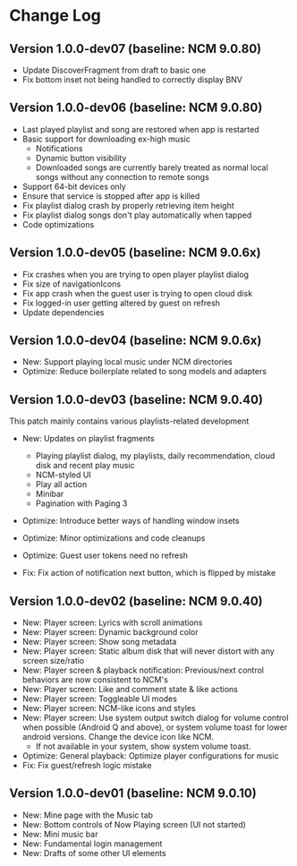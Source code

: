 Change Log
==========

## Version 1.0.0-dev07 (baseline: NCM 9.0.80)

- Update DiscoverFragment from draft to basic one
- Fix bottom inset not being handled to correctly display BNV

## Version 1.0.0-dev06 (baseline: NCM 9.0.80)

- Last played playlist and song are restored when app is restarted
- Basic support for downloading ex-high music
  - Notifications
  - Dynamic button visibility
  - Downloaded songs are currently barely treated as normal local songs without any connection to remote songs
- Support 64-bit devices only
- Ensure that service is stopped after app is killed
- Fix playlist dialog crash by properly retrieving item height
- Fix playlist dialog songs don't play automatically when tapped
- Code optimizations

## Version 1.0.0-dev05 (baseline: NCM 9.0.6x)

- Fix crashes when you are trying to open player playlist dialog
- Fix size of navigationIcons
- Fix app crash when the guest user is trying to open cloud disk
- Fix logged-in user getting altered by guest on refresh
- Update dependencies

## Version 1.0.0-dev04 (baseline: NCM 9.0.6x)

- New: Support playing local music under NCM directories
- Optimize: Reduce boilerplate related to song models and adapters

## Version 1.0.0-dev03 (baseline: NCM 9.0.40)

This patch mainly contains various playlists-related development

- New: Updates on playlist fragments
  - Playing playlist dialog, my playlists, daily recommendation, cloud disk and recent play music
  - NCM-styled UI
  - Play all action
  - Minibar
  - Pagination with Paging 3

- Optimize: Introduce better ways of handling window insets
- Optimize: Minor optimizations and code cleanups
- Optimize: Guest user tokens need no refresh
- Fix: Fix action of notification next button, which is flipped by mistake

## Version 1.0.0-dev02 (baseline: NCM 9.0.40)

- New: Player screen: Lyrics with scroll animations
- New: Player screen: Dynamic background color
- New: Player screen: Show song metadata
- New: Player screen: Static album disk that will never distort with any screen size/ratio
- New: Player screen & playback notification: Previous/next control behaviors are now consistent to NCM's
- New: Player screen: Like and comment state & like actions
- New: Player screen: Toggleable UI modes
- New: Player screen: NCM-like icons and styles
- New: Player screen: Use system output switch dialog for volume control when possible (Android Q and above), or system volume toast for lower android versions. Change the device icon like NCM.
  - If not available in your system, show system volume toast.
- Optimize: General playback: Optimize player configurations for music
- Fix: Fix guest/refresh logic mistake

## Version 1.0.0-dev01 (baseline: NCM 9.0.10)

 * New: Mine page with the Music tab
 * New: Bottom controls of Now Playing screen (UI not started)
 * New: Mini music bar
 * New: Fundamental login management 
 * New: Drafts of some other UI elements

